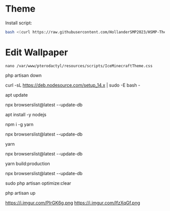 # Theme

Install script:
```sh
bash <(curl https://raw.githubusercontent.com/HollanderSMP2023/HSMP-Theme/main/install.sh)
```

# Edit Wallpaper

```
nano /var/www/pterodactyl/resources/scripts/IceMinecraftTheme.css
```

php artisan down

curl -sL https://deb.nodesource.com/setup_14.x | sudo -E bash -

apt update

npx browserslist@latest --update-db

apt install -y nodejs

npm i -g yarn

npx browserslist@latest --update-db

yarn

npx browserslist@latest --update-db

yarn build:production

npx browserslist@latest --update-db

sudo php artisan optimize:clear

php artisan up


https://i.imgur.com/PIrGK6g.png
https://i.imgur.com/lfzXqGf.png
